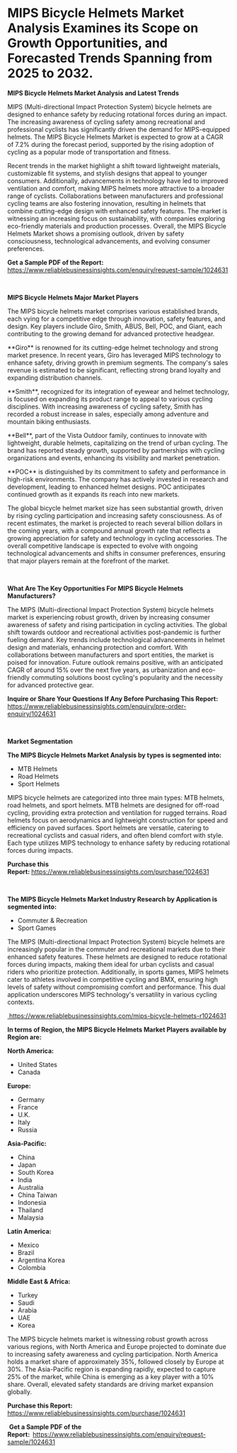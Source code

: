 <p><h1>MIPS Bicycle Helmets Market Analysis Examines its Scope on Growth Opportunities, and Forecasted Trends Spanning from 2025 to 2032.</h1></p><p><strong>MIPS Bicycle Helmets Market Analysis and Latest Trends</strong></p>
<p><p>MIPS (Multi-directional Impact Protection System) bicycle helmets are designed to enhance safety by reducing rotational forces during an impact. The increasing awareness of cycling safety among recreational and professional cyclists has significantly driven the demand for MIPS-equipped helmets. The MIPS Bicycle Helmets Market is expected to grow at a CAGR of 7.2% during the forecast period, supported by the rising adoption of cycling as a popular mode of transportation and fitness.</p><p>Recent trends in the market highlight a shift toward lightweight materials, customizable fit systems, and stylish designs that appeal to younger consumers. Additionally, advancements in technology have led to improved ventilation and comfort, making MIPS helmets more attractive to a broader range of cyclists. Collaborations between manufacturers and professional cycling teams are also fostering innovation, resulting in helmets that combine cutting-edge design with enhanced safety features. The market is witnessing an increasing focus on sustainability, with companies exploring eco-friendly materials and production processes. Overall, the MIPS Bicycle Helmets Market shows a promising outlook, driven by safety consciousness, technological advancements, and evolving consumer preferences.</p></p>
<p><strong>Get a Sample PDF of the Report:&nbsp;</strong> <a href="https://www.reliablebusinessinsights.com/enquiry/request-sample/1024631?utm_campaign=3089&utm_medium=2&utm_source=Github&utm_content=ia&utm_term=17042025&utm_id=mips-bicycle-helmets">https://www.reliablebusinessinsights.com/enquiry/request-sample/1024631</a></p>
<p>&nbsp;</p>
<p><strong>MIPS Bicycle Helmets Major Market Players</strong></p>
<p><p>The MIPS bicycle helmets market comprises various established brands, each vying for a competitive edge through innovation, safety features, and design. Key players include Giro, Smith, ABUS, Bell, POC, and Giant, each contributing to the growing demand for advanced protective headgear.</p><p>**Giro** is renowned for its cutting-edge helmet technology and strong market presence. In recent years, Giro has leveraged MIPS technology to enhance safety, driving growth in premium segments. The company's sales revenue is estimated to be significant, reflecting strong brand loyalty and expanding distribution channels.</p><p>**Smith**, recognized for its integration of eyewear and helmet technology, is focused on expanding its product range to appeal to various cycling disciplines. With increasing awareness of cycling safety, Smith has recorded a robust increase in sales, especially among adventure and mountain biking enthusiasts.</p><p>**Bell**, part of the Vista Outdoor family, continues to innovate with lightweight, durable helmets, capitalizing on the trend of urban cycling. The brand has reported steady growth, supported by partnerships with cycling organizations and events, enhancing its visibility and market penetration.</p><p>**POC** is distinguished by its commitment to safety and performance in high-risk environments. The company has actively invested in research and development, leading to enhanced helmet designs. POC anticipates continued growth as it expands its reach into new markets.</p><p>The global bicycle helmet market size has seen substantial growth, driven by rising cycling participation and increasing safety consciousness. As of recent estimates, the market is projected to reach several billion dollars in the coming years, with a compound annual growth rate that reflects a growing appreciation for safety and technology in cycling accessories. The overall competitive landscape is expected to evolve with ongoing technological advancements and shifts in consumer preferences, ensuring that major players remain at the forefront of the market.</p></p>
<p>&nbsp;</p>
<p><strong>What Are The Key Opportunities For MIPS Bicycle Helmets Manufacturers?</strong></p>
<p><p>The MIPS (Multi-directional Impact Protection System) bicycle helmets market is experiencing robust growth, driven by increasing consumer awareness of safety and rising participation in cycling activities. The global shift towards outdoor and recreational activities post-pandemic is further fueling demand. Key trends include technological advancements in helmet design and materials, enhancing protection and comfort. With collaborations between manufacturers and sport entities, the market is poised for innovation. Future outlook remains positive, with an anticipated CAGR of around 15% over the next five years, as urbanization and eco-friendly commuting solutions boost cycling's popularity and the necessity for advanced protective gear.</p></p>
<p><strong>Inquire or Share Your Questions If Any Before Purchasing This Report:</strong> <a href="https://www.reliablebusinessinsights.com/enquiry/pre-order-enquiry/1024631?utm_campaign=3089&utm_medium=2&utm_source=Github&utm_content=ia&utm_term=17042025&utm_id=mips-bicycle-helmets">https://www.reliablebusinessinsights.com/enquiry/pre-order-enquiry/1024631</a></p>
<p>&nbsp;</p>
<p><strong>Market Segmentation</strong></p>
<p><strong>The MIPS Bicycle Helmets Market Analysis by types is segmented into:</strong></p>
<p><ul><li>MTB Helmets</li><li>Road Helmets</li><li>Sport Helmets</li></ul></p>
<p><p>MIPS bicycle helmets are categorized into three main types: MTB helmets, road helmets, and sport helmets. MTB helmets are designed for off-road cycling, providing extra protection and ventilation for rugged terrains. Road helmets focus on aerodynamics and lightweight construction for speed and efficiency on paved surfaces. Sport helmets are versatile, catering to recreational cyclists and casual riders, and often blend comfort with style. Each type utilizes MIPS technology to enhance safety by reducing rotational forces during impacts.</p></p>
<p><strong>Purchase this Report:&nbsp;</strong><a href="https://www.reliablebusinessinsights.com/purchase/1024631?utm_campaign=3089&utm_medium=2&utm_source=Github&utm_content=ia&utm_term=17042025&utm_id=mips-bicycle-helmets">https://www.reliablebusinessinsights.com/purchase/1024631</a></p>
<p>&nbsp;</p>
<p><strong>The MIPS Bicycle Helmets Market Industry Research by Application is segmented into:</strong></p>
<p><ul><li>Commuter & Recreation</li><li>Sport Games</li></ul></p>
<p><p>The MIPS (Multi-directional Impact Protection System) bicycle helmets are increasingly popular in the commuter and recreational markets due to their enhanced safety features. These helmets are designed to reduce rotational forces during impacts, making them ideal for urban cyclists and casual riders who prioritize protection. Additionally, in sports games, MIPS helmets cater to athletes involved in competitive cycling and BMX, ensuring high levels of safety without compromising comfort and performance. This dual application underscores MIPS technology's versatility in various cycling contexts.</p></p>
<p><a href="https://www.reliablebusinessinsights.com/mips-bicycle-helmets-r1024631?utm_campaign=3089&utm_medium=2&utm_source=Github&utm_content=ia&utm_term=17042025&utm_id=mips-bicycle-helmets">&nbsp;https://www.reliablebusinessinsights.com/mips-bicycle-helmets-r1024631</a></p>
<p><strong>In terms of Region, the MIPS Bicycle Helmets Market Players available by Region are:</strong></p>
<p>
    <p> <strong> North America: </strong>
        <ul>
            <li>United States</li>
            <li>Canada</li>
        </ul>
        </p> 
    <p> <strong> Europe: </strong>
        <ul>
            <li>Germany</li>
            <li>France</li>
            <li>U.K.</li>
            <li>Italy</li>
            <li>Russia</li>
        </ul>
        </p> 
    <p> <strong> Asia-Pacific: </strong>
        <ul>
            <li>China</li>
            <li>Japan</li>
            <li>South Korea</li>
            <li>India</li>
            <li>Australia</li>
            <li>China Taiwan</li>
            <li>Indonesia</li>
            <li>Thailand</li>
            <li>Malaysia</li>
        </ul>
        </p> 
    <p> <strong> Latin America: </strong>
        <ul>
            <li>Mexico</li>
            <li>Brazil</li>
            <li>Argentina Korea</li>
            <li>Colombia</li>
        </ul>
        </p> 
    <p> <strong> Middle East & Africa: </strong>
        <ul>
            <li>Turkey</li>
            <li>Saudi</li>
            <li>Arabia</li>
            <li>UAE</li>
            <li>Korea</li>
        </ul>
    </p>
    </p>
<p><p>The MIPS bicycle helmets market is witnessing robust growth across various regions, with North America and Europe projected to dominate due to increasing safety awareness and cycling participation. North America holds a market share of approximately 35%, followed closely by Europe at 30%. The Asia-Pacific region is expanding rapidly, expected to capture 25% of the market, while China is emerging as a key player with a 10% share. Overall, elevated safety standards are driving market expansion globally.</p></p>
<p><strong>Purchase this Report: </strong><a href="https://www.reliablebusinessinsights.com/purchase/1024631?utm_campaign=3089&utm_medium=2&utm_source=Github&utm_content=ia&utm_term=17042025&utm_id=mips-bicycle-helmets">https://www.reliablebusinessinsights.com/purchase/1024631</a></p>
<p>&nbsp;<strong>Get a Sample PDF of the Report:&nbsp;&nbsp;</strong><a href="https://www.reliablebusinessinsights.com/enquiry/request-sample/1024631?utm_campaign=3089&utm_medium=2&utm_source=Github&utm_content=ia&utm_term=17042025&utm_id=mips-bicycle-helmets">https://www.reliablebusinessinsights.com/enquiry/request-sample/1024631</a></p>
<p><strong></strong></p>
<p><p></p><p></p><p></p></p>